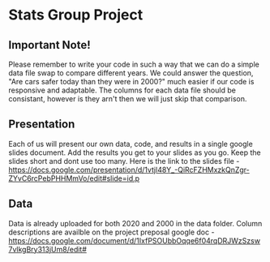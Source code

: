 # Stats Group Project

## Important Note!
Please remember to write your code in such a way that we can do a simple data file swap to compare different years.  We could answer the question, "Are cars safer today than they were in 2000?" much easier if our code is responsive and adaptable.  The columns for each data file should be consistant, however is they arn't then we will just skip that comparison.  

## Presentation
Each of us will present our own data, code, and results in a single google slides document.  Add the results you get to your slides as you go.  Keep the slides short and dont use too many.  Here is the link to the slides file - https://docs.google.com/presentation/d/1vtjl48Y_-QiRcFZHMxzkQnZgr-ZYvC6rcPebPHHMmVo/edit#slide=id.p

## Data
Data is already uploaded for both 2020 and 2000 in the data folder.  Column descriptions are availble on the project preposal google doc - https://docs.google.com/document/d/1IxfPSOUbbOqqe6f04rqDRJWzSzsw7vlkgBry313jUm8/edit#
